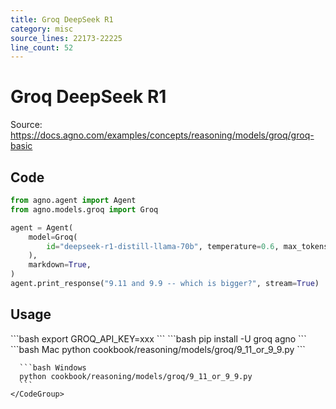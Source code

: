 ```yaml
---
title: Groq DeepSeek R1
category: misc
source_lines: 22173-22225
line_count: 52
---
```


# Groq DeepSeek R1
Source: https://docs.agno.com/examples/concepts/reasoning/models/groq/groq-basic



## Code

```python cookbook/reasoning/models/groq/9_11_or_9_9.py
from agno.agent import Agent
from agno.models.groq import Groq

agent = Agent(
    model=Groq(
        id="deepseek-r1-distill-llama-70b", temperature=0.6, max_tokens=1024, top_p=0.95
    ),
    markdown=True,
)
agent.print_response("9.11 and 9.9 -- which is bigger?", stream=True)

```

## Usage

<Steps>
  <Snippet file="create-venv-step.mdx" />

  <Step title="Set your API key">
    ```bash
    export GROQ_API_KEY=xxx
    ```
  </Step>

  <Step title="Install libraries">
    ```bash
    pip install -U groq agno
    ```
  </Step>

  <Step title="Run Agent">
    <CodeGroup>
      ```bash Mac
      python cookbook/reasoning/models/groq/9_11_or_9_9.py
      ```

      ```bash Windows
      python cookbook/reasoning/models/groq/9_11_or_9_9.py
      ```
    </CodeGroup>
  </Step>
</Steps>


